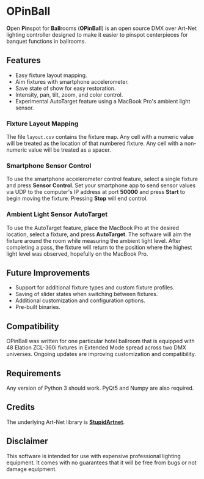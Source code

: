 # OPinBall
**O**pen **Pin**spot for **Ball**rooms (**OPinBall**) is an open source DMX over Art-Net lighting controller designed to make it easier to pinspot centerpieces for banquet functions in ballrooms. 

## Features
- Easy fixture layout mapping.
- Aim fixtures with smartphone accelerometer.
- Save state of show for easy restoration.
- Intensity, pan, tilt, zoom, and color control.
- Experimental AutoTarget feature using a MacBook Pro's ambient light sensor.

### Fixture Layout Mapping
The file `layout.csv` contains the fixture map. Any cell with a numeric value will be treated as the location of that numbered fixture. Any cell with a non-numeric value will be treated as a spacer.

### Smartphone Sensor Control
To use the smartphone accelerometer control feature, select a single fixture and press **Sensor Control**. Set your smartphone app to send sensor values via UDP to the computer's IP address at port **50000** and press **Start** to begin moving the fixture. Pressing **Stop** will end control.

### Ambient Light Sensor AutoTarget
To use the AutoTarget feature, place the MacBook Pro at the desired location, select a fixture, and press **AutoTarget**. The software will aim the fixture around the room while measuring the ambient light level. After completing a pass, the fixture will return to the position where the highest light level was observed, hopefully on the MacBook Pro.

## Future Improvements
- Support for additional fixture types and custom fixture profiles.
- Saving of slider states when switching between fixtures.
- Additional customization and configuration options.
- Pre-built binaries.

## Compatibility
OPinBall was written for one particular hotel ballroom that is equipped with 48 Elation ZCL-360i fixtures in Extended Mode spread across two DMX universes. Ongoing updates are improving customization and compatibility.

## Requirements
Any version of Python 3 should work. PyQt5 and Numpy are also required.

## Credits
The underlying Art-Net library is **[StupidArtnet](https://github.com/cpvalente/stupidArtnet)**.

## Disclaimer
This software is intended for use with expensive professional lighting equipment. It comes with no guarantees that it will be free from bugs or not damage equipment.